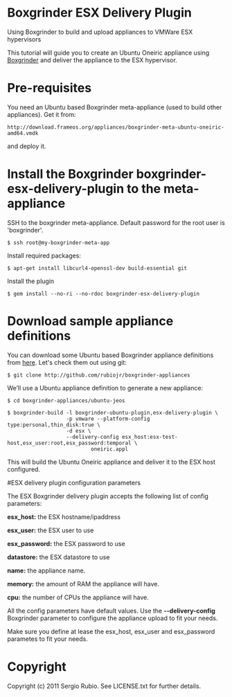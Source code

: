 # Boxgrinder ESX Delivery Plugin 

Using Boxgrinder to build and upload appliances to VMWare ESX hypervisors 

This tutorial will guide you to create an Ubuntu Oneiric appliance using [Boxgrinder](http://boxgrinder.org) and deliver the appliance to the ESX hypervisor.

# Pre-requisites

You need an Ubuntu based Boxgrinder meta-appliance (used to build other appliances). Get it from:

    http://download.frameos.org/appliances/boxgrinder-meta-ubuntu-oneiric-amd64.vmdk

and deploy it.

# Install the Boxgrinder boxgrinder-esx-delivery-plugin to the meta-appliance

SSH to the boxgrinder meta-appliance. Default password for the root user is 'boxgrinder'.

    $ ssh root@my-boxgrinder-meta-app

Install required packages:

    $ apt-get install libcurl4-openssl-dev build-essential git

Install the plugin

    $ gem install --no-ri --no-rdoc boxgrinder-esx-delivery-plugin

# Download sample appliance definitions

You can download some Ubuntu based Boxgrinder appliance definitions from [here](http://github.com/rubiojr/boxgrinder-appliances). Let's check them out using git:

    $ git clone http://github.com/rubiojr/boxgrinder-appliances

We’ll use a Ubuntu appliance definition to generate a new appliance:

    $ cd boxgrinder-appliances/ubuntu-jeos

    $ boxgrinder-build -l boxgrinder-ubuntu-plugin,esx-delivery-plugin \
                       -p vmware --platform-config type:personal,thin_disk:true \
                       -d esx \
                       --delivery-config esx_host:esx-test-host,esx_user:root,esx_password:temporal \
                               oneiric.appl

This will build the Ubuntu Oneiric appliance and deliver it to the ESX host configured.

#ESX delivery plugin configuration parameters

The ESX Boxgrinder delivery plugin accepts the following list of config parameters:

**esx_host:** the ESX hostname/ipaddress

**esx_user:** the ESX user to use

**esx_password:** the ESX password to use

**datastore:** the ESX datastore to use

**name:** the appliance name.

**memory:** the amount of RAM the appliance will have.

**cpu:** the number of CPUs the appliance will have.

All the config parameters have default values. Use the **--delivery-config** Boxgrinder parameter to configure the appliance upload to fit your needs.

Make sure you define at lease the esx_host, esx_user and esx_password parametes to fit your needs.

# Copyright

Copyright (c) 2011 Sergio Rubio. See LICENSE.txt for
further details.

